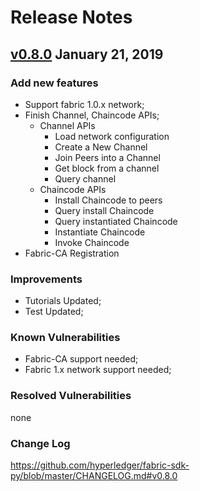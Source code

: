# Release Notes

## [v0.8.0](https://github.com/hyperledger/fabric-sdk-py/releases/tag/v0.8.0) January 21, 2019

### Add new features

* Support fabric 1.0.x network;
* Finish Channel, Chaincode APIs;
    * Channel APIs
        * Load network configuration
        * Create a New Channel
        * Join Peers into a Channel
        * Get block from a channel
        * Query channel
    * Chaincode APIs
        * Install Chaincode to peers
        * Query install Chaincode
        * Query instantiated Chaincode
        * Instantiate Chaincode
        * Invoke Chaincode
* Fabric-CA Registration

### Improvements

* Tutorials Updated;
* Test Updated;

### Known Vulnerabilities

* Fabric-CA support needed;
* Fabric 1.x network support needed;

### Resolved Vulnerabilities

none

### Change Log

https://github.com/hyperledger/fabric-sdk-py/blob/master/CHANGELOG.md#v0.8.0
